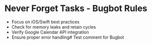 # Never Forget Tasks - Bugbot Rules
- Focus on iOS/Swift best practices
- Check for memory leaks and retain cycles
- Verify Google Calendar API integration
- Ensure proper error handling# Test comment for Bugbot
